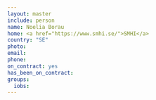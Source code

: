 ```yaml
---
layout: master
include: person
name: Noelia Borau
home: <a href="https://www.smhi.se/">SMHI</a>
country: "SE"
photo:
email:
phone:
on_contract: yes
has_been_on_contract:
groups:
  iobs:
---
```

